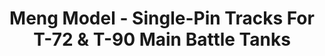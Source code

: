 ---
layout: product
title: "Meng Model - Single-Pin Tracks For T-72 & T-90 Main Battle Tanks"
price: "2800" 
desc: "N/A"
img_path: "/assets/img/MM-SPS-029.jpg"
brand: "N/A"
available: false
special_offer: false
new: false
soon: false
cat: "010000"
subcat: "011000"
subsubcat: "0N/A"
sifra: "MM-SPS-029"
popular: true
---